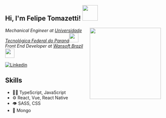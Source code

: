 <h2> Hi, I'm Felipe Tomazetti! <img src="https://media.giphy.com/media/l3975CZuyQgoNVuOA/giphy.gif" width="50"></h2>
<img align='right' src="https://media.giphy.com/media/M9gbBd9nbDrOTu1Mqx/giphy.gif" width="230">
<p><em>Mechanical Engineer at <a href="http://www.utfpr.edu.br/">Universidade Tecnológica Federal do Paraná</a><img src="https://media.giphy.com/media/fYSnHlufseco8Fh93Z/giphy.gif" width="30">
</br>Front End Developer at <a href="https://www.wansoftbrazil.com/">Wansoft Brazil</a><img src="https://media.giphy.com/media/WUlplcMpOCEmTGBtBW/giphy.gif" width="30"> 
</em></p>

[![Linkedin](https://img.shields.io/badge/linked-in-369?style=flat-square&logo=linkedin&logoColor=white&color=blue)](https://www.linkedin.com/in/felipe-tomazetti/)


## Skills
- 👨‍💻 TypeScript, JavaScript
- ⚙️ React, Vue, React Native
- 👁️ SASS, CSS
- 💽 Mongo
<!--
**Felipe-Tomazetti/Felipe-Tomazetti** is a ✨ _special_ ✨ repository because its `README.md` (this file) appears on your GitHub profile.

Here are some ideas to get you started:

- 🔭 I’m currently working on ...
- 🌱 I’m currently learning ...
- 👯 I’m looking to collaborate on ...
- 🤔 I’m looking for help with ...
- 💬 Ask me about ...
- 📫 How to reach me: ...
- 😄 Pronouns: ...
- ⚡ Fun fact: ...
-->
